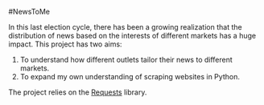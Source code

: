 #NewsToMe

In this last election cycle, there has been a growing realization that the distribution of news based on the interests of different markets has a huge impact. This project has two aims:

1. To understand how different outlets tailor their news to different markets.
2. To expand my own understanding of scraping websites in Python.

The project relies on the [Requests](http://docs.python-requests.org/en/master/) library.